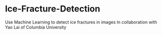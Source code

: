 # Ice-Fracture-Detection
Use Machine Learning to detect ice fractures in images
In collaboration with Yao Lai of Columbia University
